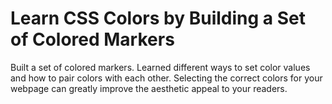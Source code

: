
# Learn CSS Colors by Building a Set of Colored Markers

Built a set of colored markers. Learned different ways to set color values and how to pair colors with each other.
Selecting the correct colors for your webpage can greatly improve the aesthetic appeal to your readers.
